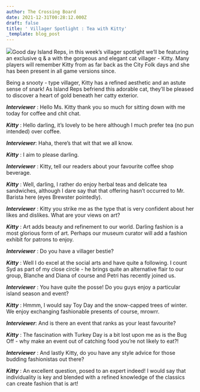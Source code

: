 ```yaml
---
author: The Crossing Board
date: 2021-12-31T00:28:12.000Z
draft: false
title: ' Villager Spotlight : Tea with Kitty'
_template: blog_post
---
```


![](/images/news/kitty-article.jpeg)Good day Island Reps, in this week’s villager spotlight we’ll be featuring an exclusive q & a with the gorgeous and elegant cat villager - Kitty. Many players will remember Kitty from as far back as the City Folk days and she has been present in all game versions since.

Being a snooty - type villager, Kitty has a refined aesthetic and an astute sense of snark! As Island Reps befriend this adorable cat, they’ll be pleased to discover a heart of gold beneath her catty exterior.

**_Interviewer_** : Hello Ms. Kitty thank you so much for sitting down with me today for coffee and chit chat.

**_Kitty_** : Hello darling, it’s lovely to be here although I much prefer tea (no pun intended) over coffee.

**_Interviewer_**: Haha, there’s that wit that we all know.

**_Kitty_** : I aim to please darling.

**_Interviewer_** : Kitty, tell our readers about your favourite coffee shop beverage.

**_Kitty_** : Well, darling, I rather do enjoy herbal teas and delicate tea sandwiches, although I dare say that that offering hasn’t occurred to Mr. Barista here (eyes Brewster pointedly).

**_Interviewer_** : Kitty you strike me as the type that is very confident about her likes and dislikes. What are your views on art?

**_Kitty_** : Art adds beauty and refinement to our world. Darling fashion is a most glorious form of art. Perhaps our museum curator will add a fashion exhibit for patrons to enjoy.

**_Interviewer_** : Do you have a villager bestie?

**_Kitty_** : Well I do excel at the social arts and have quite a following. I count Syd as part of my close circle - he brings quite an alternative flair to our group, Blanche and Diana of course and Petri has recently joined us.

**_Interviewer_** : You have quite the posse! Do you guys enjoy a particular island season and event?

**_Kitty_** : Hmmm, I would say Toy Day and the snow-capped trees of winter. We enjoy exchanging fashionable presents of course, mrowrr.

**_Interviewer_**: And is there an event that ranks as your least favourite?

**_Kitty_** : The fascination with Turkey Day is a bit lost upon me as is the Bug Off - why make an event out of catching food you’re not likely to eat?!

**_Interviewer_** : And lastly Kitty, do you have any style advice for those budding fashionistas out there?

**_Kitty_** : An excellent question, posed to an expert indeed! I would say that individuality is key and blended with a refined knowledge of the classics can create fashion that is art!
